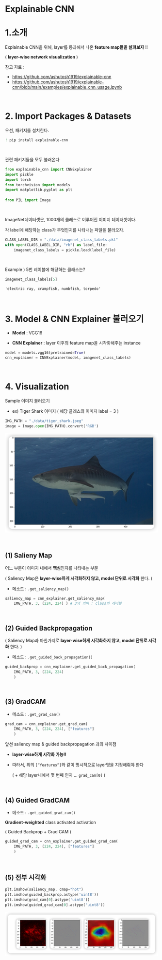 # Explainable CNN



# 1.소개

Explainable CNN을 위해, layer를 통과해서 나온 **feature map들을 살펴보자** !!

( **layer-wise network visualization** )

참고 자료 :

- https://github.com/ashutosh1919/explainable-cnn
- https://github.com/ashutosh1919/explainable-cnn/blob/main/examples/explainable_cnn_usage.ipynb

<br>

# 2. Import Packages & Datasets

우선, 패키지를 설치한다.

```bash
! pip install explainable-cnn
```

<br>

관련 패키지들을 모두 불러온다

```python
from explainable_cnn import CNNExplainer
import pickle
import torch
from torchvision import models
import matplotlib.pyplot as plt

from PIL import Image
```

<br>

ImageNet데이터셋은, 1000개의 클래스로 이루어진 이미지 데이터셋이다.

각 label에 해당하는 class가 무엇인지를 나타내는 파일을 불러오자.

```python
CLASS_LABEL_DIR = "./data/imagenet_class_labels.pkl"
with open(CLASS_LABEL_DIR, "rb") as label_file:
    imagenet_class_labels = pickle.load(label_file)
```

<br>

Example ) 5번 레이블에 해당하는 클래스는?

```python
imagenet_class_labels[5]
```

```
'electric ray, crampfish, numbfish, torpedo'
```

<br>

# 3. Model & CNN Explainer 불러오기

- **Model** : VGG16

- **CNN Explainer** : layer 이후의 feature map을 시각화해주는 instance

```python
model = models.vgg16(pretrained=True)
cnn_explainer = CNNExplainer(model, imagenet_class_labels)
```

<br>

# 4. Visualization

Sample 이미지 불러오기

- ex) Tiger Shark 이미지 
  ( 해당 클래스의 이미지 label = 3 )

```python
IMG_PATH = "./data/tiger_shark.jpeg"
image = Image.open(IMG_PATH).convert('RGB')
```

![figure2](/assets/img/cv/cv163.png)

<br>

## (1) Salieny Map

어느 부분이 이미지 내에서 **핵심**인지를 나타내는 부분

( Saliency Map은 **layer-wise하게 시각화하지 않고, model 단위로 시각화** 한다. )

- 메소드 : `.get_saliency_map()` 

```python
saliency_map = cnn_explainer.get_saliency_map(
    IMG_PATH, 3, (224, 224) ) # 3의 의미 : class의 레이블
```

<br>

## (2) Guided Backpropagation

( Saliency Map과 마찬가지로 **layer-wise하게 시각화하지 않고, model 단위로 시각화** 한다. )

- 메소드 : `.get_guided_back_propagation()` 

```python
guided_backprop = cnn_explainer.get_guided_back_propagation(
    IMG_PATH, 3, (224, 224) 
    )
```

<br>

## (3) GradCAM

- 메소드 : `.get_grad_cam()` 

```python
grad_cam = cnn_explainer.get_grad_cam(
    IMG_PATH, 3, (224, 224), ["features"] 
    )
```

앞선 saliency map & guided backpropagation 과의 차이점

-  **layer-wise하게 시각화 가능!!**

- 따라서, 위의 `[“features”]`와 같이 명시적으로 layer명을 지정해줘야 한다

  ( + 해당 layer내에서 몇 번째 인지 … `grad_cam[0]` )

<br>

## (4) Guided GradCAM

- 메소드 : `.get_guided_grad_cam()` 

**Gradient-weighted** class activated activation

( Guided Backprop + Grad CAM )

```python
guided_grad_cam = cnn_explainer.get_guided_grad_cam(
    IMG_PATH, 3, (224, 224), ["features"] 
    )
```

<br>

## (5) 전부 시각화

```python
plt.imshow(saliency_map, cmap="hot")
plt.imshow(guided_backprop.astype('uint8'))
plt.imshow(grad_cam[0].astype('uint8'))
plt.imshow(guided_grad_cam[0].astype('uint8'))
```

![figure2](/assets/img/cv/cv164.png)
